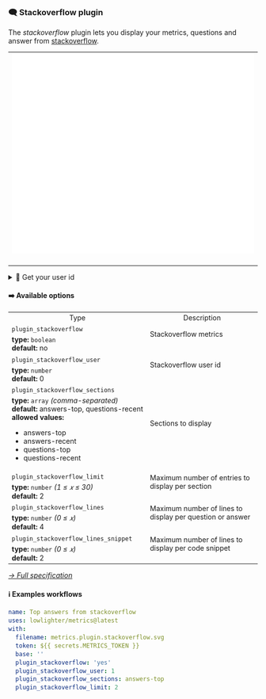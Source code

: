 ### 🗨️ Stackoverflow plugin

The *stackoverflow* plugin lets you display your metrics, questions and answer from [stackoverflow](https://stackoverflow.com/).

<table>
  <td align="center">
    <img src="https://github.com/lowlighter/metrics/blob/examples/metrics.plugin.stackoverflow.svg">
    <img width="900" height="1" alt="">
  </td>
</table>

<details>
<summary>💬 Get your user id</summary>

Go to [stackoverflow.com](https://stackoverflow.com/) and click on your account profile.

Your user id will be in both url and search bar.

![User id](/.github/readme/imgs/plugin_stackoverflow_user_id.png)

</details>

#### ➡️ Available options

<!--options-->
<table>
  <tr>
    <td align="center" nowrap="nowrap">Type</i></td><td align="center" nowrap="nowrap">Description</td>
  </tr>
  <tr>
    <td nowrap="nowrap"><code>plugin_stackoverflow</code></td>
    <td rowspan="2">Stackoverflow metrics<img width="900" height="1" alt=""></td>
  </tr>
  <tr>
    <td nowrap="nowrap"><b>type:</b> <code>boolean</code>
<br>
<b>default:</b> no<br></td>
  </tr>
  <tr>
    <td nowrap="nowrap"><code>plugin_stackoverflow_user</code></td>
    <td rowspan="2">Stackoverflow user id<img width="900" height="1" alt=""></td>
  </tr>
  <tr>
    <td nowrap="nowrap"><b>type:</b> <code>number</code>
<br>
<b>default:</b> 0<br></td>
  </tr>
  <tr>
    <td nowrap="nowrap"><code>plugin_stackoverflow_sections</code></td>
    <td rowspan="2">Sections to display<img width="900" height="1" alt=""></td>
  </tr>
  <tr>
    <td nowrap="nowrap"><b>type:</b> <code>array</code>
<i>(comma-separated)</i>
<br>
<b>default:</b> answers-top, questions-recent<br>
<b>allowed values:</b><ul><li>answers-top</li><li>answers-recent</li><li>questions-top</li><li>questions-recent</li></ul></td>
  </tr>
  <tr>
    <td nowrap="nowrap"><code>plugin_stackoverflow_limit</code></td>
    <td rowspan="2">Maximum number of entries to display per section<img width="900" height="1" alt=""></td>
  </tr>
  <tr>
    <td nowrap="nowrap"><b>type:</b> <code>number</code>
<i>(1 ≤
𝑥
≤ 30)</i>
<br>
<b>default:</b> 2<br></td>
  </tr>
  <tr>
    <td nowrap="nowrap"><code>plugin_stackoverflow_lines</code></td>
    <td rowspan="2">Maximum number of lines to display per question or answer<img width="900" height="1" alt=""></td>
  </tr>
  <tr>
    <td nowrap="nowrap"><b>type:</b> <code>number</code>
<i>(0 ≤
𝑥)</i>
<br>
<b>default:</b> 4<br></td>
  </tr>
  <tr>
    <td nowrap="nowrap"><code>plugin_stackoverflow_lines_snippet</code></td>
    <td rowspan="2">Maximum number of lines to display per code snippet<img width="900" height="1" alt=""></td>
  </tr>
  <tr>
    <td nowrap="nowrap"><b>type:</b> <code>number</code>
<i>(0 ≤
𝑥)</i>
<br>
<b>default:</b> 2<br></td>
  </tr>
</table>
<!--/options-->

*[→ Full specification](metadata.yml)*

#### ℹ️ Examples workflows

<!--examples-->
```yaml
name: Top answers from stackoverflow
uses: lowlighter/metrics@latest
with:
  filename: metrics.plugin.stackoverflow.svg
  token: ${{ secrets.METRICS_TOKEN }}
  base: ''
  plugin_stackoverflow: 'yes'
  plugin_stackoverflow_user: 1
  plugin_stackoverflow_sections: answers-top
  plugin_stackoverflow_limit: 2

```
<!--/examples-->